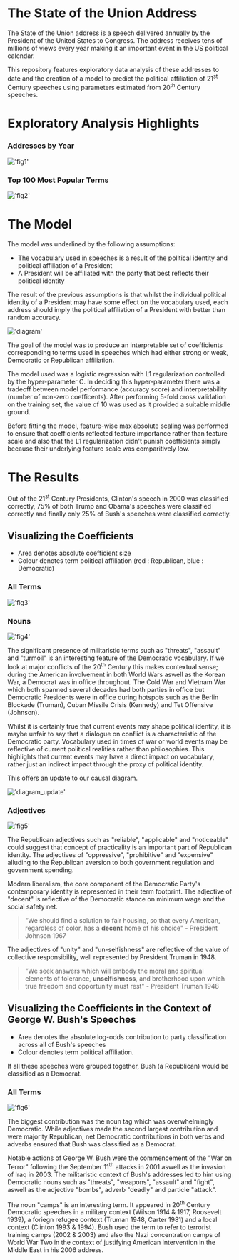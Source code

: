 # The State of the Union Address

The State of the Union address is a speech delivered annually by the President of the United States to Congress. The address receives tens of millions of views every year making it an important event in the US political calendar.

This repository features exploratory data analysis of these addresses to date and the creation of a model to predict the political affiliation of 21<sup>st</sup> Century speeches using parameters estimated from 20<sup>th</sup> Century speeches.

# Exploratory Analysis Highlights

### Addresses by Year

!['fig1'](assets\year.png)

### Top 100 Most Popular Terms

!['fig2'](assets\100.png)

# The Model

The model was underlined by the following assumptions: 
* The vocabulary used in speeches is a result of the political identity and political affiliation of a President
* A President will be affiliated with the party that best reflects their political identity

The result of the previous assumptions is that whilst the individual political identity of a President may have some effect on the vocabulary used, each address should imply the political affiliation of a President with better than random accuracy.

!['diagram'](assets\diagram.png)

The goal of the model was to produce an interpretable set of coefficients corresponding to terms used in speeches which had either strong or weak, Democratic or Republican affiliation.

The model used was a logistic regression with L1 regularization controlled by the hyper-parameter C. In deciding this hyper-parameter there was a tradeoff between model performance (accuracy score) and interpretability (number of non-zero coefficents). After performing 5-fold cross validation on the training set, the value of 10 was used as it provided a suitable middle ground. 

Before fitting the model, feature-wise max absolute scaling was performed to ensure that coefficients reflected feature importance rather than feature scale and also that the L1 regularization didn't punish coefficients simply because their underlying feature scale was comparitively low.

# The Results

Out of the 21<sup>st</sup> Century Presidents, Clinton's speech in 2000 was classified correctly, 75% of both Trump and Obama's speeches were classified correctly and finally only 25% of Bush's speeches were classified correctly.

## Visualizing the Coefficients

* Area denotes absolute coefficient size
* Colour denotes term political affiliation (red : Republican, blue : Democratic)

### All Terms

!['fig3'](assets\all_coef.png)

### Nouns

!['fig4'](assets\noun_coef.png)

The significant presence of militaristic terms such as "threats", "assault" and "turmoil" is an interesting feature of the Democratic vocabulary. If we look at major conflicts of the 20<sup>th</sup> Century this makes contextual sense; during the American involvement in both World Wars aswell as the Korean War, a Democrat was in office throughout. The Cold War and Vietnam War which both spanned several decades had both parties in office but Democratic Presidents were in office during hotspots such as the Berlin Blockade (Truman), Cuban Missile Crisis (Kennedy) and Tet Offensive (Johnson).

Whilst it is certainly true that current events may shape political identity, it is maybe unfair to say that a dialogue on conflict is a characteristic of the Democratic party. Vocabulary used in times of war or world events may be reflective of current political realities rather than philosophies. This highlights that current events may have a direct impact on vocabulary, rather just an indirect impact through the proxy of political identity.

This offers an update to our causal diagram.

!['diagram_update'](assets\diagram_update.png)

### Adjectives

!['fig5'](assets\adj_coef.png)

The Republican adjectives such as "reliable", "applicable" and "noticeable" could suggest that concept of practicality is an important part of Republican identity. The adjectives of "oppressive", "prohibitive" and "expensive" alluding to the Republican aversion to both government regulation and government spending.

Modern liberalism, the core component of the Democratic Party's contemporary identity is represented in their term footprint. The adjective of "decent" is reflective of the Democratic stance on minimum wage and the social safety net.

> "We should find a solution to fair housing, so that every American, regardless of color, has a **decent** home of his choice" - President Johnson 1967

The adjectives of "unity" and "un-selfishness" are reflective of the value of collective responsibility, well represented by President Truman in 1948.

>"We seek answers which will embody the moral and spiritual elements of tolerance, **unselfishness**, and brotherhood upon which true freedom and opportunity must rest" - President Truman 1948

## Visualizing the Coefficients in the Context of George W. Bush's Speeches

* Area denotes the absolute log-odds contribution to party classification across all of Bush's speeches
* Colour denotes term political affiliation. 

If all these speeches were grouped together, Bush  (a Republican) would be classified as a Democrat.

### All Terms

!['fig6'](assets\all_bush.png)

The biggest contribution was the noun tag which was overwhelmingly Democratic. While adjectives made the second largest contribution and were majority Republican, net Democratic contributions in both verbs and adverbs ensured that Bush was classified as a Democrat. 

Notable actions of George W. Bush were the commencement of the "War on Terror" following the September 11<sup>th</sup> attacks in 2001 aswell as the invasion of Iraq in 2003. The militaristic context of Bush's addresses led to him using Democratic nouns such as "threats", "weapons", "assault" and "fight", aswell as the adjective "bombs", adverb "deadly" and particle "attack".

The noun "camps" is an interesting term. It appeared in 20<sup>th</sup> Century Democratic speeches in a military context (Wilson 1914 & 1917, Roosevelt 1939), a foriegn refugee context (Truman 1948, Carter 1981) and a local context (Clinton 1993 & 1994). Bush used the term to refer to terrorist training camps (2002 & 2003) and also the Nazi concentration camps of World War Two in the context of justifying American intervention in the Middle East in his 2006 address.